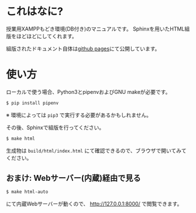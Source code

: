 # これはなに?

授業用XAMPPもどき環境(DB付き)のマニュアルです。
Sphinxを用いたHTML組版をほどほどにしてくれます。

組版されたドキュメント自体は[github pages](https://densuke.github.io/xampp-devenv-doc/)にて公開しています。

# 使い方

ローカルで使う場合、Python3とpipenvおよびGNU makeが必要です。

```bash
$ pip install pipenv
```

※ 環境によっては `pip3` で実行する必要があるかもしれません。

その後、Sphinxで組版を行ってください。

```bash
$ make html
```

生成物は `build/html/index.html` にて確認できるので、ブラウザで開いてみてください。

## おまけ: Webサーバー(内蔵)経由で見る

```bash
$ make html-auto
```

にて内蔵Webサーバーが動くので、 http://127.0.0.1:8000/ で閲覧できます。

